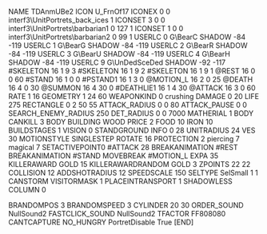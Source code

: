 NAME TDAnmUBe2
ICON U_FrnOf17
ICONEX 0 0 interf3\UnitPortrets\_back_ices 1
ICONSET 3 0 0 interf3\UnitPortrets\barbarian1 0 127 1
ICONSET 1 0 0 interf3\UnitPortrets\barbarian2 0 99 1
USERLC 0 G\BearC SHADOW -84 -119
USERLC 1 G\BearG SHADOW -84 -119
USERLC 2 G\BearR SHADOW -84 -119
USERLC 3 G\BearU SHADOW -84 -119
USERLC 4 G\BearH SHADOW -84 -119
USERLC 9 G\UnDedSceDed SHADOW -92 -117
#SKELETON               16 1 9 3
#SKELETON               16 1 9 2
#SKELETON               16 1 9 1
@REST      		16 0 0 60
#STAND     		16 1 0 0
#PSTAND1    		16 1 3 0
@MOTION_L  		16 2 0 25
@DEATH     		16 4 0 30
@SUMMON     		16 4 30 0
#DEATHLIE1 		16 1 4 30
@ATTACK   		16 3 0 60
RATE 1 16
GEOMETRY 		1 24 60
WEAPONKIND 		0 crushing
DAMAGE   		0 20
LIFE     		275
RECTANGLE 		0 2 50 55
ATTACK_RADIUS 		0 0 80
ATTACK_PAUSE 		0 0
SEARCH_ENEMY_RADIUS 	250
DET_RADIUS 		0 0 7000
MATHERIAL 		1 BODY
CANKILL 3 BODY BUILDING WOOD 
PRICE 			2 FOOD 10 IRON 10
BUILDSTAGES 		1
VISION 			0
STANDGROUND
INFO 			0 28
UNITRADIUS 		24
VES 			30
MOTIONSTYLE 		SINGLESTEP
ROTATE 			16
PROTECTION 		2 piercing 7 magical 7
SETACTIVEPOINT0 	#ATTACK 28
BREAKANIMATION 		#REST
BREAKANIMATION 		#STAND
MOVEBREAK 		#MOTION_L
EXPA 			35
KILLERAWARD             GOLD 15
KILLERAWARDRANDOM       GOLD 3
ZPOINTS 		22 22
COLLISION 		12
ADDSHOTRADIUS 12
SPEEDSCALE              150
SELTYPE SelSmall 1 1
CANSTORM
VISITORMASK 1
PLACEINTRANSPORT 1
SHADOWLESS
COLUMN 0

BRANDOMPOS 3
BRANDOMSPEED 3
CYLINDER 20 30
ORDER_SOUND NullSound2
FASTCLICK_SOUND NullSound2
TFACTOR FF808080
CANTCAPTURE
NO_HUNGRY
PortretDisable True
[END]
